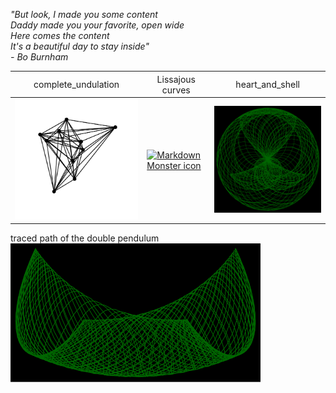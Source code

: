 _"But look, I made you some content  
Daddy made you your favorite, open wide  
Here comes the content  
It's a beautiful day to stay inside"  
\- Bo Burnham_

<span style="font-weight:normal"> complete_undulation </span> | <span style="font-weight:normal">  Lissajous curves | <span style="font-weight:normal"> heart_and_shell
--------------------|------------------|--------------------
  [<img src="https://raw.githubusercontent.com/NonDairyNeutrino/creative_coding/trunk/complete_undulation/complete_undulation.gif" alt="Markdown Monster icon" width = 400 />](https://github.com/NonDairyNeutrino/creative_coding/blob/trunk/complete_undulation/complete_undulation.gif) | [<img src="https://github.com/NonDairyNeutrino/creative_coding/blob/trunk/lissajous/Lissajous_no_lines.gif?raw=true" alt="Markdown Monster icon" width = 400 />](https://github.com/NonDairyNeutrino/creative_coding/blob/trunk/lissajous/Lissajous_no_lines.gif) | [<img src="https://github.com/NonDairyNeutrino/Twitch-Code/blob/trunk/double_pendulum/heart_and_shell.png?raw=true" width = 400 />](https://github.com/NonDairyNeutrino/Twitch-Code/blob/trunk/double_pendulum/heart_and_shell.png)
  traced path of the double pendulum
  [<img src="https://github.com/NonDairyNeutrino/Twitch-Code/blob/trunk/double_pendulum/pen_path_black_bg.png?raw=true" width = 400 />](https://github.com/NonDairyNeutrino/Twitch-Code/blob/trunk/double_pendulum/pen_path_black_bg.png)
